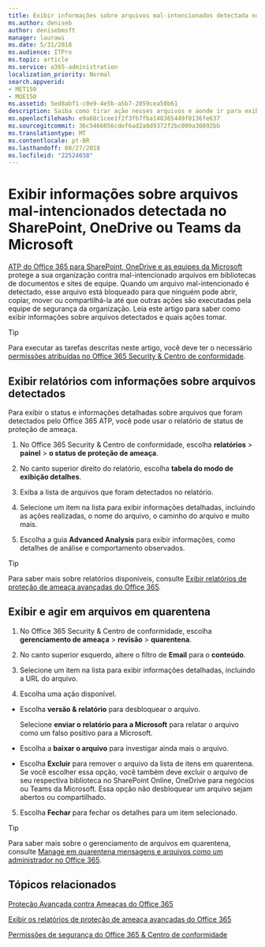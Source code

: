 ```yaml
---
title: Exibir informações sobre arquivos mal-intencionados detectada no SharePoint, OneDrive ou Teams da Microsoft
ms.author: deniseb
author: denisebmsft
manager: laurawi
ms.date: 5/31/2018
ms.audience: ITPro
ms.topic: article
ms.service: o365-administration
localization_priority: Normal
search.appverid:
- MET150
- MOE150
ms.assetid: 5ed8abf1-c0e9-4e5b-a5b7-2059cea50b61
description: Saiba como tirar ação nesses arquivos e aonde ir para exibir informações sobre arquivos mal-intencionados detectada no SharePoint, OneDrive ou equipes.
ms.openlocfilehash: e9a68c1cee1f2f3fb7fba148365449f0136fe637
ms.sourcegitcommit: 36c5466056cdef6ad2a8d9372f2bc009a30892bb
ms.translationtype: MT
ms.contentlocale: pt-BR
ms.lasthandoff: 08/27/2018
ms.locfileid: "22524038"
---
```

# <a name="view-information-about-malicious-files-detected-in-sharepoint-onedrive-or-microsoft-teams"></a>Exibir informações sobre arquivos mal-intencionados detectada no SharePoint, OneDrive ou Teams da Microsoft

[ATP do Office 365 para SharePoint, OneDrive e as equipes da Microsoft](atp-for-spo-odb-and-teams.md) protege a sua organização contra mal-intencionado arquivos em bibliotecas de documentos e sites de equipe. Quando um arquivo mal-intencionado é detectado, esse arquivo está bloqueado para que ninguém pode abrir, copiar, mover ou compartilhá-la até que outras ações são executadas pela equipe de segurança da organização. Leia este artigo para saber como exibir informações sobre arquivos detectados e quais ações tomar. 
  
> [!TIP]
> Para executar as tarefas descritas neste artigo, você deve ter o necessário [permissões atribuídas no Office 365 Security &amp; Centro de conformidade](permissions-in-the-security-and-compliance-center.md). 
  
## <a name="view-reports-with-information-about-detected-files"></a>Exibir relatórios com informações sobre arquivos detectados

Para exibir o status e informações detalhadas sobre arquivos que foram detectados pelo Office 365 ATP, você pode usar o relatório de status de proteção de ameaça.
  
1. No Office 365 Security &amp; Centro de conformidade, escolha **relatórios** \> **painel** \> **o status de proteção de ameaça**.
    
2. No canto superior direito do relatório, escolha **tabela do modo de exibição detalhes**.
    
3. Exiba a lista de arquivos que foram detectados no relatório.
    
4. Selecione um item na lista para exibir informações detalhadas, incluindo as ações realizadas, o nome do arquivo, o caminho do arquivo e muito mais.
    
5. Escolha a guia **Advanced Analysis** para exibir informações, como detalhes de análise e comportamento observados. 
    
> [!TIP]
> Para saber mais sobre relatórios disponíveis, consulte [Exibir relatórios de proteção de ameaça avançadas do Office 365](view-reports-for-atp.md). 
  
## <a name="view-and-take-action-on-files-in-quarantine"></a>Exibir e agir em arquivos em quarentena

1. No Office 365 Security &amp; Centro de conformidade, escolha **gerenciamento de ameaça** \> **revisão** \> **quarentena**.
    
2. No canto superior esquerdo, altere o filtro de **Email** para o **conteúdo**.
    
3. Selecione um item na lista para exibir informações detalhadas, incluindo a URL do arquivo.
    
4. Escolha uma ação disponível.
    
  - Escolha **versão &amp; relatório** para desbloquear o arquivo. 
    
    Selecione **enviar o relatório para a Microsoft** para relatar o arquivo como um falso positivo para a Microsoft. 
    
  - Escolha a **baixar o arquivo** para investigar ainda mais o arquivo. 
    
  - Escolha **Excluir** para remover o arquivo da lista de itens em quarentena. Se você escolher essa opção, você também deve excluir o arquivo de seu respectiva biblioteca no SharePoint Online, OneDrive para negócios ou Teams da Microsoft. Essa opção não desbloquear um arquivo sejam abertos ou compartilhado. 
    
5. Escolha **Fechar** para fechar os detalhes para um item selecionado. 
    
> [!TIP]
> Para saber mais sobre o gerenciamento de arquivos em quarentena, consulte [Manage em quarentena mensagens e arquivos como um administrador no Office 365](manage-quarantined-messages-and-files.md). 
  
## <a name="related-topics"></a>Tópicos relacionados

[Proteção Avançada contra Ameaças do Office 365](office-365-atp.md) 
  
[Exibir os relatórios de proteção de ameaça avançadas do Office 365](view-reports-for-atp.md)
  
[Permissões de segurança do Office 365 &amp; Centro de conformidade](permissions-in-the-security-and-compliance-center.md)
  

